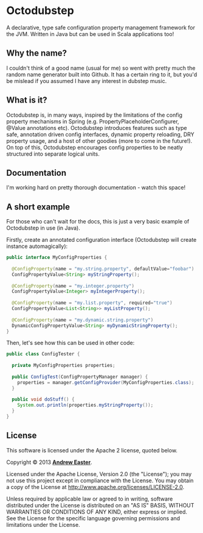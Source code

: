 Octodubstep
===========

A declarative, type safe configuration property management framework for the JVM. Written in Java but can be used in Scala applications too!

Why the name?
-------------

I couldn't think of a good name (usual for me) so went with pretty much the random name generator built into Github. It has a certain ring to it, but you'd be mislead if you assumed I have any interest in dubstep music.

What is it?
-----------

Octodubstep is, in many ways, inspired by the limitations of the config property mechanisms in Spring (e.g. PropertyPlaceholderConfigurer, @Value annotations etc). Octodubstep introduces features such as type safe, annotation driven config interfaces, dynamic property reloading, DRY property usage, and a host of other goodies (more to come in the future!). On top of this, Octodubstep encourages config properties to be neatly structured into separate logical units.

Documentation
-------------

I'm working hard on pretty thorough documentation - watch this space!


A short example
---------------

For those who can't wait for the docs, this is just a very basic example of Octodubstep in use (in Java).

Firstly, create an annotated configuration interface (Octodubstep will create instance automagically):
```java
public interface MyConfigProperties {
  
  @ConfigProperty(name = "my.string.property", defaultValue="foobar")
  ConfigPropertyValue<String> myStringProperty();
  
  @ConfigProperty(name = "my.integer.property")
  ConfigPropertyValue<Integer> myIntegerProperty();  
  
  @ConfigProperty(name = "my.list.property", required="true")
  ConfigPropertyValue<List<String>> myListProperty();
  
  @ConfigProperty(name = "my.dynamic.string.property")
  DynamicConfigPropertyValue<String> myDynamicStringProperty();
}
```
Then, let's see how this can be used in other code:

```java
public class ConfigTester {
  
  private MyConfigProperties properties;
  
  public ConfigTest(ConfigPropertyManager manager) {
    properties = manager.getConfigProvider(MyConfigProperties.class);
  }
  
  public void doStuff() {
    System.out.println(properties.myStringProperty());
  }
}
```

License
-------

This software is licensed under the Apache 2 license, quoted below.

Copyright &copy; 2013 **[Andrew Easter](http://www.dreweaster.com/)**.

Licensed under the Apache License, Version 2.0 (the "License"); you may not use this project except in compliance with the License. You may obtain a copy of the License at http://www.apache.org/licenses/LICENSE-2.0.

Unless required by applicable law or agreed to in writing, software distributed under the License is distributed on an "AS IS" BASIS, WITHOUT WARRANTIES OR CONDITIONS OF ANY KIND, either express or implied. See the License for the specific language governing permissions and limitations under the License.

